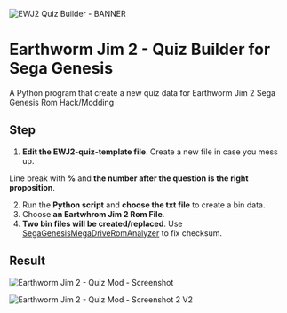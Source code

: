 ![EWJ2 Quiz Builder - BANNER](https://github.com/zigaudrey/EWJ2-quiz-builder-MSX/assets/129554573/42a1648c-0ac6-4ae8-bece-4a627b87b184)

# Earthworm Jim 2 - Quiz Builder for Sega Genesis

A Python program that create a new quiz data for Earthworm Jim 2 Sega Genesis Rom Hack/Modding 

## Step

1. **Edit the EWJ2-quiz-template file**. Create a new file in case you mess up.

Line break with **%** and **the number after the question is the right proposition**.

2. Run the **Python script** and **choose the txt file** to create a bin data.
3. Choose **an Eartwhrom Jim 2 Rom File**.
4. **Two bin files will be created/replaced**. Use [SegaGenesisMegaDriveRomAnalyzer](https://www.romhacking.net/utilities/1344/) to fix checksum.

## Result
![Earthworm Jim 2 - Quiz Mod - Screenshot](https://github.com/zigaudrey/EWJ2-quiz-builder-MSX/assets/129554573/00c12260-6b72-4087-9be0-232cb6711963)

![Earthworm Jim 2 - Quiz Mod - Screenshot 2 V2](https://github.com/zigaudrey/EWJ2-quiz-builder-MSX/assets/129554573/63b8593d-da41-4fe9-b945-0c1125356b20)
